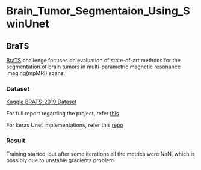 # Brain_Tumor_Segmentaion_Using_SwinUnet

## BraTS
[BraTS](http://braintumorsegmentation.org/) challenge focuses on evaluation of state-of-art methods for the segmentation of brain tumors in multi-parametric magnetic resonance imaging(mpMRI) scans.

### Dataset

[Kaggle BRATS-2019 Dataset](https://www.kaggle.com/aryashah2k/brain-tumor-segmentation-brats-2019)


For full report regarding the project, refer [this](https://github.com/Manoj-Sri/Brain_Tumor_Segmentaion_Using_SwinUnet/blob/master/Report.pdf)

For keras Unet implementations, refer this [repo](https://github.com/yingkaisha/keras-unet-collection)

### Result

Training started, but after some iterations all the metrics were NaN, which is possibly due to unstable gradients problem.
